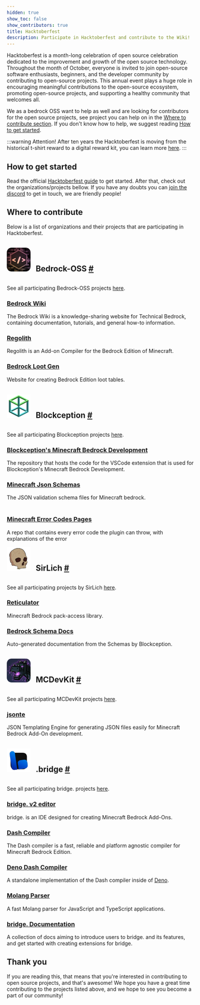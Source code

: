 ```yaml
---
hidden: true
show_toc: false
show_contributors: true
title: Hacktoberfest
description: Participate in Hacktoberfest and contribute to the Wiki!
---
```

<div class="xl:mr-72">
<WikiImage
theme="dark"
src="/assets/images/hacktoberfest/hf10_horz_fcl_rgb.png"
alt="Hacktoberfest Logo"
/>
<WikiImage
theme="light"
src="/assets/images/hacktoberfest/hf10_horz_fcd_rgb.png"
alt="Hacktoberfest Logo"
/>

Hacktoberfest is a month-long celebration of open source celebration dedicated to the improvement and growth of the open source technology. Throughout the month of October, everyone is invited to join open-source software enthusiasts, beginners, and the developer community by contributing to open-source projects.
This annual event plays a huge role in encouraging meaningful contributions to the open-source ecosystem, promoting open-source projects, and supporting a healthy community that welcomes all.

We as a bedrock OSS want to help as well and are looking for contributors for the open source projects, see project you can help on in the [Where to contribute section](#where-to-contribute). If you don't know how to help, we suggest reading [How to get started](#how-to-get-started).

:::warning Attention!
After ten years the Hacktoberfest is moving from the historical t-shirt reward to a digital reward kit, you can learn more [here](https://hacktoberfest.com/about/#digital-rewards).
:::

## How to get started

Read the official [Hacktoberfest guide](https://hacktoberfest.com/participation/#beginner-resources) to get started. After that, check out the organizations/projects bellow. If you have any doubts you can [join the discord]( https://discord.gg/XjV87YN) to get in touch, we are friendly people!

## Where to contribute

Below is a list of organizations and their projects that are participating in Hacktoberfest.<br><br>

<span>
<img src="/assets/images/hacktoberfest/bedrockoss.png"
alt="Bedrock OSS Logo"
width=64
style="margin-right: 10px; border-radius: 20%;"
/> 
<h2 id="bedrock-oss" tabindex="-1" style='display:inline;'>Bedrock-OSS <a class="header-anchor" href="#bedrock-oss" aria-hidden="true">#</a></h2>
</span>
<br><br>

See all participating Bedrock-OSS projects [here](https://github.com/orgs/Bedrock-OSS/repositories?q=topic%3Ahacktoberfest).

### [Bedrock Wiki](https://github.com/Bedrock-OSS/bedrock-wiki)

The Bedrock Wiki is a knowledge-sharing website for Technical Bedrock, containing documentation, tutorials, and general how-to information.

### [Regolith](https://github.com/Bedrock-OSS/regolith)

Regolith is an Add-on Compiler for the Bedrock Edition of Minecraft.


### [Bedrock Loot Gen](https://github.com/Bedrock-OSS/bedrock-loot-gen)
Website for creating Bedrock Edition loot tables.<br><br>

<span>
<img src="/assets/images/hacktoberfest/blockception.png"
alt="Blockception Logo"
width=64
style="margin-right: 10px;"
/> 
<h2 id="bedrock-oss" tabindex="-1" style='display:inline;'>Blockception <a class="header-anchor" href="#bedrock-oss" aria-hidden="true">#</a></h2>
</span>
<br><br>

See all participating Blockception projects [here](https://github.com/orgs/Blockception/repositories?q=topic%3Ahacktoberfest).

### [Blockception's Minecraft Bedrock Development](https://github.com/Blockception/VSCode-Bedrock-Development-Extension)

The repository that hosts the code for the VSCode extension that is used for Blockception's Minecraft Bedrock Development.

### [Minecraft Json Schemas](https://github.com/Blockception/Minecraft-bedrock-json-schemas)

The JSON validation schema files for Minecraft bedrock.<br><br>

### [Minecraft Error Codes Pages](https://github.com/Blockception/Minecraft-Error-Codes)

A repo that contains every error code the plugin can throw, with explanations of the error

<span>
<img src="/assets/images/hacktoberfest/sirlich.png"
alt="SirLich Avatar"
width=64
style="margin-right: 10px;"
/> 
<h2 id="bedrock-oss" tabindex="-1" style='display:inline;'>SirLich <a class="header-anchor" href="#bedrock-oss" aria-hidden="true">#</a></h2>
</span>
<br><br>

See all participating projects by SirLich [here](https://github.com/SirLich?tab=repositories&q=topic%3Ahacktoberfest).

### [Reticulator](https://github.com/SirLich/reticulator)

Minecraft Bedrock pack-access library.

### [Bedrock Schema Docs](https://github.com/SirLich/bedrock-schema-docs)

Auto-generated documentation from the Schemas by Blockception.<br><br>

<span>
<img src="/assets/images/hacktoberfest/mcdevkit.png"
alt="MCDevKit Logo"
width=64
style="margin-right: 10px; border-radius: 20%;"
/> 
<h2 id="bedrock-oss" tabindex="-1" style='display:inline;'>MCDevKit <a class="header-anchor" href="#bedrock-oss" aria-hidden="true">#</a></h2>
</span>
<br><br>

See all participating MCDevKit projects [here](https://github.com/orgs/MCDevKit/repositories?q=topic%3Ahacktoberfest).

### [jsonte](https://github.com/MCDevKit/jsonte)

JSON Templating Engine for generating JSON files easily for Minecraft Bedrock Add-On development.<br><br>

<span>
<img src="/assets/images/hacktoberfest/bridge.png"
alt="bridge Logo"
width=64
style="margin-right: 10px;"
/> 
<h2 id="bedrock-oss" tabindex="-1" style='display:inline;'>.bridge <a class="header-anchor" href="#bedrock-oss" aria-hidden="true">#</a></h2>
</span>
<br><br>

See all participating bridge. projects [here](https://github.com/orgs/bridge-core/repositories?q=topic%3Ahacktoberfest).

### [bridge. v2 editor](https://github.com/bridge-core/editor)

bridge. is an IDE designed for creating Minecraft Bedrock Add-Ons.

### [Dash Compiler](https://github.com/bridge-core/dash-compiler)

The Dash compiler is a fast, reliable and platform agnostic compiler for Minecraft Bedrock Edition.

### [Deno Dash Compiler](https://github.com/bridge-core/deno-dash-compiler)

A standalone implementation of the Dash compiler inside of [Deno](https://deno.land/).

### [Molang Parser](https://github.com/bridge-core/molang)

A fast Molang parser for JavaScript and TypeScript applications.

### [bridge. Documentation](https://github.com/bridge-core/docs)

A collection of docs aiming to introduce users to bridge. and its features, and get started with creating extensions for bridge.

## Thank you
If you are reading this, that means that you're interested in contributing to open source projects, and that's awesome! We hope you have a great time contributing to the projects listed above, and we hope to see you become a part of our community!

</div>
